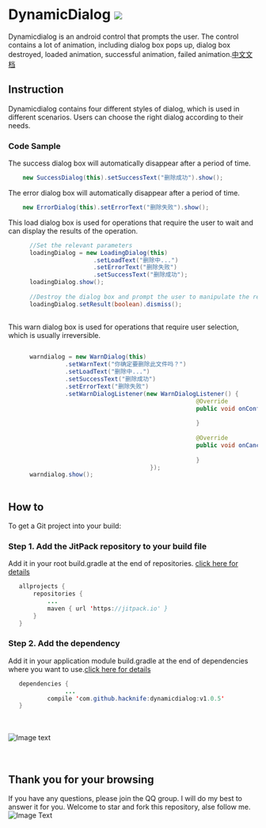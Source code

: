 # DynamicDialog  [![](https://jitpack.io/v/hacknife/dynamicdialog.svg)](https://jitpack.io/#hacknife/dynamicdialog)
Dynamicdialog is an android control that prompts the user. The control contains a lot of animation, including dialog box pops up, dialog box destroyed, loaded animation, successful animation, failed animation.[中文文档](https://github.com/hacknife/Dynamicdialog/blob/master/README.md)
## Instruction
Dynamicdialog contains four different styles of dialog, which is used in different scenarios. Users can choose the right dialog according to their needs.
### Code Sample
The success dialog box will automatically disappear after a period of time.
```Java
    new SuccessDialog(this).setSuccessText("删除成功").show();
```
The error dialog box will automatically disappear after a period of time.
```Java
    new ErrorDialog(this).setErrorText("删除失败").show();
```
This load dialog box is used for operations that require the user to wait and can display the results of the operation.
```Java
      //Set the relevant parameters
      loadingDialog = new LoadingDialog(this)
                        .setLoadText("删除中...")
                        .setErrorText("删除失败")
                        .setSuccessText("删除成功");
      loadingDialog.show();
      
      //Destroy the dialog box and prompt the user to manipulate the results
      loadingDialog.setResult(boolean).dismiss();
      
```
This warn dialog box is used for operations that require user selection, which is usually irreversible.
```Java
 
      warndialog = new WarnDialog(this)
                .setWarnText("你确定要删除此文件吗？")
                .setLoadText("删除中...")
                .setSuccessText("删除成功")
                .setErrorText("删除失败")
                .setWarnDialogListener(new WarnDialogListener() {
                                                     @Override
                                                     public void onConfirm() {
                                                                                                              
                                                     }
                                                                              
                                                     @Override
                                                     public void onCancle() {
                                                                              
                                                     }
                                        });
      warndialog.show();
 
```

## How to
To get a Git project into your build:
### Step 1. Add the JitPack repository to your build file
Add it in your root build.gradle at the end of repositories.   [click here for details](https://github.com/hacknife/CarouselBanner/blob/master/root_build.gradle.png)
 ```Java
 	allprojects {
 		repositories {
 			...
 			maven { url 'https://jitpack.io' }
 		}
 	}
 ```
### Step 2. Add the dependency
Add it in your application module build.gradle at the end of dependencies where you want to use.[click here for details](https://github.com/hacknife/CarouselBanner/blob/master/application_build.gradle.png)
 ```Java
 	dependencies {
                 ...
 	        compile 'com.github.hacknife:dynamicdialog:v1.0.5'
 	}
 ```
<br><br>
![Image text](https://github.com/hacknife/DynamicDialog/blob/master/dynamicdialog.gif)
<br><br><br>
## Thank you for your browsing
If you have any questions, please join the QQ group. I will do my best to answer it for you. Welcome to star and fork this repository, alse follow me.
<br>
![Image Text](https://github.com/hacknife/CarouselBanner/blob/master/qq_group.png)
 
	 